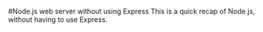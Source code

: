 #Node.js web server without using Express
This is a quick recap of Node.js, without having to use Express.